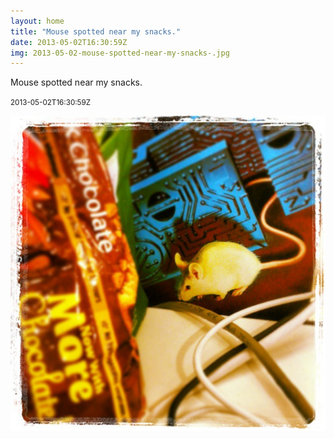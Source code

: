 ```yaml
---
layout: home
title: "Mouse spotted near my snacks."
date: 2013-05-02T16:30:59Z
img: 2013-05-02-mouse-spotted-near-my-snacks-.jpg
---
```


Mouse spotted near my snacks.

<small>2013-05-02T16:30:59Z</small>

![Mouse spotted near my snacks.](2013-05-02-mouse-spotted-near-my-snacks-.jpg)
